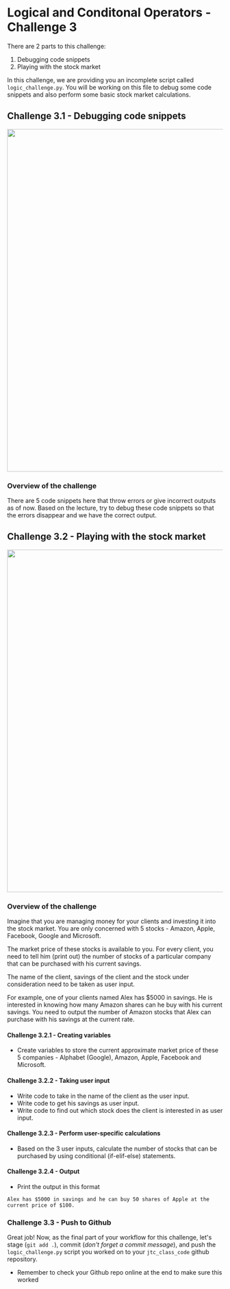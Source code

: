 # Logical and Conditonal Operators - Challenge 3

There are 2 parts to this challenge:
1. Debugging code snippets
2. Playing with the stock market

In this challenge, we are providing you an incomplete script called `logic_challenge.py`. You will be working on this file to debug some code snippets and also perform some basic stock market calculations.

## Challenge 3.1 - Debugging code snippets

<img src="https://img.freepik.com/free-photo/technology-binary-code-number-data-alert-system-error-message-display-screen_73523-1311.jpg" width="800">

### Overview of the challenge

There are 5 code snippets here that throw errors or give incorrect outputs as of now. Based on the lecture, try to debug these code snippets so that the errors disappear and we have the correct output.

## Challenge 3.2 - Playing with the stock market

<img src="https://image.freepik.com/free-photo/financial-stock-market-graph-chart-stock-market-investment-trading-screen_9693-990.jpg" width="800">

### Overview of the challenge

Imagine that you are managing money for your clients and investing it into the stock market. You are only concerned with 5 stocks - Amazon, Apple, Facebook, Google and Microsoft.

The market price of these stocks is available to you. For every client, you need to tell him (print out) the number of stocks of a particular company that can be purchased with his current savings.

The name of the client, savings of the client and the stock under consideration need to be taken as user input.

For example, one of your clients named Alex has $5000 in savings. He is interested in knowing how many Amazon shares can he buy with his current savings. You need to output the number of Amazon stocks that Alex can purchase with his savings at the current rate.


#### Challenge 3.2.1 - Creating variables
* Create variables to store the current approximate market price of these 5 companies - Alphabet (Google), Amazon, Apple, Facebook and Microsoft.

#### Challenge 3.2.2 - Taking user input
* Write code to take in the name of the client as the user input.
* Write code to get his savings as user input.
* Write code to find out which stock does the client is interested in as user input.

#### Challenge 3.2.3 - Perform user-specific calculations
* Based on the 3 user inputs, calculate the number of stocks that can be purchased by using conditional (if-elif-else) statements.

#### Challenge 3.2.4 - Output
* Print the output in this format

```console
Alex has $5000 in savings and he can buy 50 shares of Apple at the current price of $100.
```

### Challenge 3.3 - Push to Github

Great job! Now, as the final part of your workflow for this challenge, let's stage (`git add .`), commit (*don't forget a commit message*), and push the `logic_challenge.py` script you worked on to your `jtc_class_code` github repository.


* Remember to check your Github repo online at the end to make sure this worked